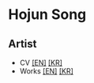 # Hojun Song
## Artist  

- CV [[EN]](hojunsong.md) [[KR]](hojunsong_KR.md)
- Works [[EN]](works/works.md) [[KR]](works/works_KR.md)